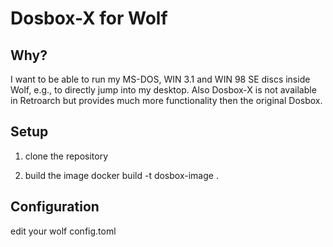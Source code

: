 # Dosbox-X for Wolf

## Why?
I want to be able to run my MS-DOS, WIN 3.1 and WIN 98 SE discs inside Wolf, e.g., to directly jump into my desktop.
Also Dosbox-X is not available in Retroarch but provides much more functionality then the original Dosbox.

## Setup
1. clone the repository

2. build the image
docker build -t dosbox-image .

## Configuration
edit your wolf config.toml